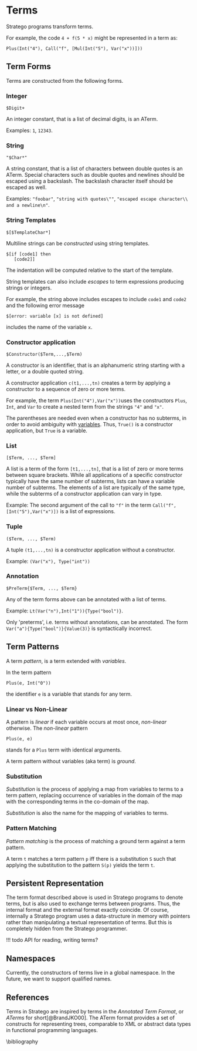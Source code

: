 # Terms

Stratego programs transform terms.

For example, the code `4 + f(5 * x)` might be represented in a term as:

```aterm
Plus(Int("4"), Call("f", [Mul(Int("5"), Var("x"))]))
```

## Term Forms

Terms are constructed from the following forms.


### Integer

```stratego
$Digit+
```

An integer constant, that is a list of decimal digits, is an ATerm.

Examples: `1`, `12343`.


### String

```stratego
"$Char*"
```

A string constant, that is a list of characters between double quotes is an ATerm.
Special characters such as double quotes and newlines should be escaped using a backslash.
The backslash character itself should be escaped as well.

Examples: `"foobar"`, `"string with quotes\""`, `"escaped escape character\\ and a newline\n"`.


### String Templates

```stratego
$[$TemplateChar*]
```

Multiline strings can be _constructed_ using string templates.

```stratego
$[if [code1] then
   [code2]]
```

The indentation will be computed relative to the start of the template.

String templates can also include _escapes_ to term expressions producing strings or integers.

For example, the string above includes escapes to include `code1` and `code2` and the following error message

```stratego
$[error: variable [x] is not defined]
```

includes the name of the variable `x`.


### Constructor application

```stratego
$Constructor($Term,...,$Term)
```

A constructor is an identifier, that is an alphanumeric string starting with a letter, or a double quoted string.

A constructor application `c(t1,...,tn)` creates a term by applying a constructor to a sequence of zero or more terms.

For example, the term `Plus(Int("4"),Var("x"))`uses the constructors `Plus`, `Int`, and `Var` to create a nested term from the strings `"4"` and `"x"`.

The parentheses are needed even when a constructor has no subterms, in order to avoid ambiguity with [variables](#term-patterns).
Thus, `True()` is a constructor application, but `True` is a variable.


### List

```stratego
[$Term, ..., $Term]
```

A list is a term of the form `[t1,...,tn]`, that is a list of zero or more terms between square brackets.
While all applications of a specific constructor typically have the same number of subterms, lists can have a variable number of subterms.
The elements of a list are typically of the same type, while the subterms of a constructor application can vary in type.

Example: The second argument of the call to `"f"` in the term `Call("f",[Int("5"),Var("x")])` is a list of expressions.


### Tuple

```stratego
($Term, ..., $Term)
```

A tuple `(t1,...,tn)` is a constructor application without a constructor.

Example: `(Var("x"), Type("int"))`


### Annotation

```stratego
$PreTerm{$Term, ..., $Term}
```

Any of the term forms above can be annotated with a list of terms.  

Example: `Lt(Var("n"),Int("1")){Type("bool")}`.

Only 'preterms', i.e. terms without annotations, can be annotated.
The form `Var("a"){Type("bool")}{Value(3)}` is syntactically incorrect.


## Term Patterns

A term _pattern_, is a term extended with _variables_.

In the term pattern

```stratego
Plus(e, Int("0"))
```

the identifier `e` is a variable that stands for any term.


### Linear vs Non-Linear

A pattern is _linear_ if each variable occurs at most once, _non-linear_ otherwise.
The _non-linear_ pattern

```stratego
Plus(e, e)
```

stands for a `Plus` term with identical arguments.

A term pattern without variables (aka term) is _ground_.


### Substitution

_Substitution_ is the process of applying a map from variables to terms to a term pattern, replacing occurrence of variables in the domain of the map with the corresponding terms in the co-domain of the map.

_Substitution_ is also the name for the mapping of variables to terms.


### Pattern Matching

_Pattern matching_ is the process of matching a ground term against a term pattern.

A term `t` matches a term pattern `p` iff there is a substitution `S` such that applying the substitution to the pattern `S(p)` yields the term `t`.


## Persistent Representation

The term format described above is used in Stratego programs to denote
terms, but is also used to exchange terms between programs.
Thus, the internal format and the external format exactly coincide.
Of course, internally a Stratego program uses a data-structure in memory with
pointers rather than manipulating a textual representation of terms.
But this is completely hidden from the Stratego programmer.

!!! todo
    API for reading, writing terms?


## Namespaces

Currently, the constructors of terms live in a global namespace.
In the future, we want to support qualified names.


## References

Terms in Stratego are inspired by terms in the *Annotated Term Format*, or *ATerms* for short[@BrandJKO00].
The ATerm format provides a set of constructs for representing trees, comparable to XML or abstract data types in functional programming languages.

\bibliography
